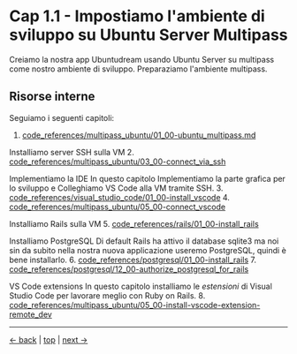 # <a name="top"></a> Cap 1.1 - Impostiamo l'ambiente di sviluppo su Ubuntu Server Multipass

Creiamo la nostra app Ubuntudream usando Ubuntu Server su multipass come nostro ambiente di sviluppo.
Preparaziamo l'ambiente multipass.



## Risorse interne

Seguiamo i seguenti capitoli:

1. [code_references/multipass_ubuntu/01_00-ubuntu_multipass.md]()

Installiamo server SSH sulla VM
2. [code_references/multipass_ubuntu/03_00-connect_via_ssh]()

Implementiamo la IDE
In questo capitolo Implementiamo la parte grafica per lo sviluppo e Colleghiamo VS Code alla VM tramite SSH.
3. [code_references/visual_studio_code/01_00-install_vscode]()
4. [code_references/multipass_ubuntu/05_00-connect_vscode]()

Installiamo Rails sulla VM
5. [code_references/rails/01_00-install_rails]()

Installiamo PostgreSQL
Di default Rails ha attivo il database sqlite3 ma noi sin da subito nella nostra nuova applicazione useremo PostgreSQL, quindi è bene installarlo.
6. [code_references/postgresql/01_00-install_rails]()
7. [code_references/postgresql/12_00-authorize_postgresql_for_rails]()

VS Code extensions
In questo capitolo installiamo le *estensioni* di Visual Studio Code per lavorare meglio con Ruby on Rails.
8. [code_references/multipass_ubuntu/05_00-install-vscode-extension-remote_dev]()







---
[<- back](https://github.com/flaviobordonidev/leanpubabrandnewcms/blob/master/01-base/00-frontmatter/03-introduction.md)
 | [top](#top) |
[next ->](https://github.com/flaviobordonidev/leanpubabrandnewcms/blob/master/01-base/01-new_app_with_ubuntu_multipass/02_00-install_ssh_server.md)
